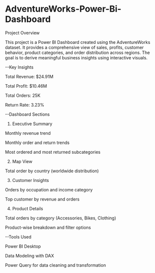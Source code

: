 # AdventureWorks-Power-Bi-Dashboard
Project Overview

This project is a Power BI Dashboard created using the AdventureWorks dataset. It provides a comprehensive view of sales, profits, customer behavior, product categories, and order distribution across regions. The goal is to derive meaningful business insights using interactive visuals.

--Key Insights

Total Revenue: $24.91M

Total Profit: $10.46M

Total Orders: 25K

Return Rate: 3.23%

--Dashboard Sections

1. Executive Summary

Monthly revenue trend

Monthly order and return trends

Most ordered and most returned subcategories


2. Map View

Total order by country (worldwide distribution)


3. Customer Insights

Orders by occupation and income category

Top customer by revenue and orders


4. Product Details

Total orders by category (Accessories, Bikes, Clothing)

Product-wise breakdown and filter options


--Tools Used

Power BI Desktop

Data Modeling with DAX

Power Query for data cleaning and transformation


